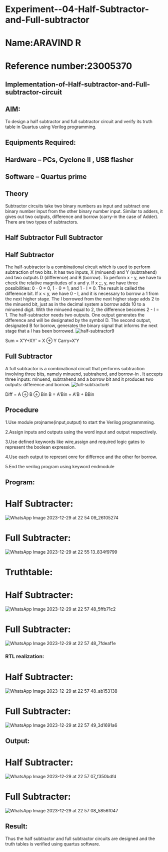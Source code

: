 # Experiment--04-Half-Subtractor-and-Full-subtractor
# Name:ARAVIND R
# Reference number:23005370
## Implementation-of-Half-subtractor-and-Full-subtractor-circuit
## AIM:
To design a half subtractor and full subtractor circuit and verify its truth table in Quartus using Verilog programming.

## Equipments Required:
## Hardware – PCs, Cyclone II , USB flasher
## Software – Quartus prime
## Theory
Subtractor circuits take two binary numbers as input and subtract one binary number input from the other binary number input. Similar to adders, it gives out two outputs, difference and borrow (carry-in the case of Adder). There are two types of subtractors.

## Half Subtractor Full Subtractor
## Half Subtractor
The half-subtractor is a combinational circuit which is used to perform subtraction of two bits. It has two inputs, X (minuend) and Y (subtrahend) and two outputs D (difference) and B (borrow). To perform x - y, we have to check the relative magnitudes of x and y. If x ;;, y, we have three possibilities: 0 - 0 = 0, 1 - 0 = 1, and 1 - I = 0. The result is called the difference bit. If x < y, we have 0 - I, and it is necessary to borrow a 1 from the next higher stage. The I borrowed from the next higher stage adds 2 to the minuend bit, just as in the decimal system a borrow adds 10 to a minuend digit. With the minuend equal to 2, the difference becomes 2 - I = 1. The half-subtractor needs two outputs. One output generates the difference and will be designated by the symbol D. The second output, designated B for borrow, generates the binary signal that informs the next stage that a I has been borrowed.
![half-subtractor9](https://user-images.githubusercontent.com/36288975/166112538-58c3bc7c-ee5d-4e6a-ac8d-8e8328efe27a.png)


Sum = X'Y+XY' = X ⊕ Y
Carry=X'Y

## Full Subtractor
A full subtractor is a combinational circuit that performs subtraction involving three bits, namely minuend, subtrahend, and borrow-in . It accepts three inputs: minuend, subtrahend and a borrow bit and it produces two outputs: difference and borrow. 
![full-subtractor6](https://user-images.githubusercontent.com/36288975/166112541-24c68359-3de8-4674-ae22-8272ffc385ed.png)


Diff = A ⊕ B ⊕ Bin B = A'Bin + A'B + BBin

## Procedure
1.Use module projname(input,output) to start the Verilog programmming.

2.Assign inputs and outputs using the word input and output respectively.

3.Use defined keywords like wire,assign and required logic gates to represent the boolean expression.

4.Use each output to represnt onre for differnce and the other for borrow.

5.End the verilog program using keyword endmodule





## Program:
# Half Subtracter:
![WhatsApp Image 2023-12-29 at 22 54 09_26105274](https://github.com/23004027/Experiment--04-Half-Subtractor-and-Full-subtractor/assets/138956447/c7827502-1498-4b6f-8835-88d8a1241e9b)

# Full Subtracter:
![WhatsApp Image 2023-12-29 at 22 55 13_834f9799](https://github.com/23004027/Experiment--04-Half-Subtractor-and-Full-subtractor/assets/138956447/28270718-2e80-412a-b90f-c4a919b227b6)

# Truthtable:
# Half Subtracter:
![WhatsApp Image 2023-12-29 at 22 57 48_5ffb71c2](https://github.com/23004027/Experiment--04-Half-Subtractor-and-Full-subtractor/assets/138956447/a3f8d7b2-a54c-4a8d-adbe-4019c287fd49)

# Full Subtracter:
![WhatsApp Image 2023-12-29 at 22 57 48_7fdeaf1e](https://github.com/23004027/Experiment--04-Half-Subtractor-and-Full-subtractor/assets/138956447/e74dafc9-f89b-4256-994d-2ce6a4171c58)

### RTL realization:
# Half Subtracter:
![WhatsApp Image 2023-12-29 at 22 57 48_ab153138](https://github.com/23004027/Experiment--04-Half-Subtractor-and-Full-subtractor/assets/138956447/9928203d-2782-41f8-87bb-747fe27063dd)

# Full Subtracter:
![WhatsApp Image 2023-12-29 at 22 57 49_3d1691a6](https://github.com/23004027/Experiment--04-Half-Subtractor-and-Full-subtractor/assets/138956447/8b792f6e-17d0-4edc-a90d-e594c59fe3e9)

## Output:
# Half Subtracter:
![WhatsApp Image 2023-12-29 at 22 57 07_f350bdfd](https://github.com/23004027/Experiment--04-Half-Subtractor-and-Full-subtractor/assets/138956447/f7932ef2-1474-4f70-b433-1f93c78ca3a3)

# Full Subtracter:
![WhatsApp Image 2023-12-29 at 22 57 08_5856f047](https://github.com/23004027/Experiment--04-Half-Subtractor-and-Full-subtractor/assets/138956447/d5ceff0a-96f1-4b4f-9ae2-69e03b914831)


## Result:
Thus the half subtractor and full subtractor circuits are designed and the truth tables is verified using quartus software.
